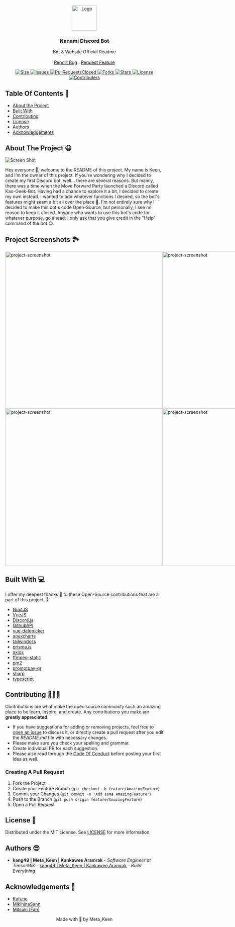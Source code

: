 <br/>
<p align="center">
  <a href="https://github.com/kang49/nanami-discord-bot">
    <img src="https://i.imgur.com/NexyuyH.png" alt="Logo" width="80" height="80">
  </a>

  <h3 align="center">Nanami Discord Bot</h3>

  <p align="center">
    Bot & Website Official Readme
    <br/>
    <br/>
    <a href="https://github.com/kang49/nanami-discord-bot/issues">Report Bug</a>
    .
    <a href="https://github.com/kang49/nanami-discord-bot/issues">Request Feature</a>
  </p>
</p>

<p align="center">
  <a href="https://github.com/kang49/bilibili-story-sharing">
    <img src="https://img.shields.io/github/repo-size/kang49/bilibili-story-sharing.svg?style=for-the-badge&logo=appveyor" alt="Size">
  </a>
  <a href="https://github.com/kang49/bilibili-story-sharing/issues">
    <img src="https://img.shields.io/github/issues/kang49/bilibili-story-sharing.svg?color=orange&style=for-the-badge&logo=appveyor" alt="Issues">
  </a>
  <a href="https://github.com/kang49/bilibili-story-sharing/pulls">
    <img src="https://img.shields.io/github/issues-pr-closed/kang49/bilibili-story-sharing.svg?style=for-the-badge&logo=appveyor" alt="PullRequestsClosed">
  <a href="https://github.com/kang49/bilibili-story-sharing/forks">
    <img src="https://img.shields.io/github/forks/kang49/bilibili-story-sharing?style=for-the-badge" alt="Forks">
  </a>
  <a href="https://github.com/kang49/bilibili-story-sharing/stargazers">
    <img src="https://img.shields.io/github/stars/kang49/bilibili-story-sharing?color=gold&style=for-the-badge" alt="Stars">
  </a>
  <a href="https://github.com/kang49/bilibili-story-sharing/blob/main/LICENSE">
    <img src="https://img.shields.io/github/license/kang49/bilibili-story-sharing?style=for-the-badge" alt="License">
  </a>
   <a href="https://github.com/kang49/bilibili-story-sharing/graphs/contributors">
    <img src="https://img.shields.io/github/contributors/kang49/bilibili-story-sharing?color=black&style=for-the-badge" alt="Contributers">
  </a>
</p>

## Table Of Contents 📑

* [About the Project](#about-the-project)
* [Built With](#built-with)
* [Contributing](#contributing)
* [License](#license)
* [Authors](#authors)
* [Acknowledgements](#acknowledgements)

## About The Project 😃

![Screen Shot](https://camo.githubusercontent.com/28d0a3d990d90946fcfc4966029186b2d6918d56b6164cc1f220c6163ff7e340/68747470733a2f2f692e696d6775722e636f6d2f344530364d67702e706e67)

Hey everyone 👋, welcome to the README of this project. My name is Keen, and I'm the owner of this project. If you're wondering why I decided to create my first Discord bot, well... there are several reasons. But mainly, there was a time when the Move Forward Party launched a Discord called Kao-Geek-Bot. Having had a chance to explore it a bit, I decided to create my own instead. I wanted to add whatever functions I desired, so the bot's features might seem a bit all over the place 🤣. I'm not entirely sure why I decided to make this bot's code Open-Source, but personally, I see no reason to keep it closed. Anyone who wants to use this bot's code for whatever purpose, go ahead; I only ask that you give credit in the "Help" command of the bot 😉.

<h2>Project Screenshots 🏞️</h2>
<div style="display: flex;">
<img src="https://i.imgur.com/oBDbRcH.png" alt="project-screenshot" width="500">

<img src="https://i.imgur.com/FEgHGCD.png" alt="project-screenshot" width="500">
</div>
<div style="display: flex;">
<img src="https://i.imgur.com/RVC36Wg.png" alt="project-screenshot" width="500">

<img src="https://i.imgur.com/0ZF35Rh.png" alt="project-screenshot" width="500">
</div>

## Built With 💻

I offer my deepest thanks 🙇 to these Open-Source contributions that are a part of this project. 🤍

* [NuxtJS](https://nuxt.com)
* [VueJS](https://vuejs.org)
* [Discord.js](https://discord.js.org)
* [GithubAPI](https://docs.github.com/en/rest?apiVersion=2022-11-28)
* [vue-datepicker](https://vue3datepicker.com)
* [apexcharts](https://apexcharts.com)
* [tailwindcss](https://tailwindcss.com)
* [prisma.js](https://www.prisma.io)
* [axios](https://axios-http.com)
* [ffmpeg-static](https://github.com/eugeneware/ffmpeg-static#readme)
* [pm2](https://pm2.keymetrics.io)
* [promptpay-qr](https://github.com/dtinth/promptpay-qr)
* [sharp](https://sharp.pixelplumbing.com)
* [typescript](https://www.typescriptlang.org)

## Contributing 🧑🏻‍💻

Contributions are what make the open source community such an amazing place to be learn, inspire, and create. Any contributions you make are **greatly appreciated**.
* If you have suggestions for adding or removing projects, feel free to [open an issue](https://github.com/kang49/nanami-discord-bot/issues/new) to discuss it, or directly create a pull request after you edit the *README.md* file with necessary changes.
* Please make sure you check your spelling and grammar.
* Create individual PR for each suggestion.
* Please also read through the [Code Of Conduct](https://github.com/kang49/nanami-discord-bot/blob/main/CODE_OF_CONDUCT.md) before posting your first idea as well.

### Creating A Pull Request

1. Fork the Project
2. Create your Feature Branch (`git checkout -b feature/AmazingFeature`)
3. Commit your Changes (`git commit -m 'Add some AmazingFeature'`)
4. Push to the Branch (`git push origin feature/AmazingFeature`)
5. Open a Pull Request

## License 🔑

Distributed under the MIT License. See [LICENSE](https://github.com/kang49/nanami-discord-bot/blob/main/LICENSE.md) for more information.

## Authors 😎

* **kang49 | Meta_Keen | Kankawee Aramrak** - *Software Engineer at TensorMiK* - [kang49 | Meta_Keen | Kankawee Aramrak](https://github.com/kang49) - *Build Everything*

## Acknowledgements 🙇

* [Kafune](https://github.com/AsamiKafune)
* [MikihinaSann](https://github.com/MikihinaSann)
* [Mitsuki (Fah)](https://discord.com/users/629724968061632522)

<p align="center">
    Made with 💖 by Meta_Keen
</p>